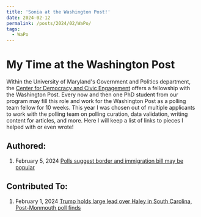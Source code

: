 ```yaml
---
title: 'Sonia at the Washington Post!'
date: 2024-02-12
permalink: /posts/2024/02/WaPo/
tags:
  - WaPo
---
```


# My Time at the Washington Post

Within the University of Maryland's Government and Politics department, the [Center for Democracy and Civic Engagement](https://cdce.umd.edu/) offers a fellowship with the Washington Post. 
Every now and then one PhD student from our program may fill this role and work for the Washington Post as a polling team fellow for 10 weeks. This year I was chosen out of multiple applicants to work with the polling team on polling curation, data validation, writing content for articles, and more. Here I will keep a list of links to pieces I helped with or even wrote!

## Authored: 

1. February 5, 2024 [Polls suggest border and immigration bill may be popular](https://www.washingtonpost.com/politics/2024/02/05/2024-election-campaign-updates/#link-3WPJBBBFOFAAVABK6HZEUQJOIQ)

## Contributed To: 

1. February 1, 2024 [Trump holds large lead over Haley in South Carolina, Post-Monmouth poll finds](https://www.washingtonpost.com/politics/2024/02/01/south-carolina-poll-post-monmouth/)

